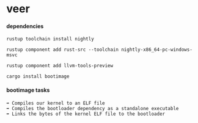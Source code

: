 # veer

#### dependencies

```rust,ignore
rustup toolchain install nightly

rustup component add rust-src --toolchain nightly-x86_64-pc-windows-msvc

rustup component add llvm-tools-preview

cargo install bootimage
```

#### bootimage tasks

```rust,ignore
➡️ Compiles our kernel to an ELF file
➡️ Compiles the bootloader dependency as a standalone executable
➡️ Links the bytes of the kernel ELF file to the bootloader
```
